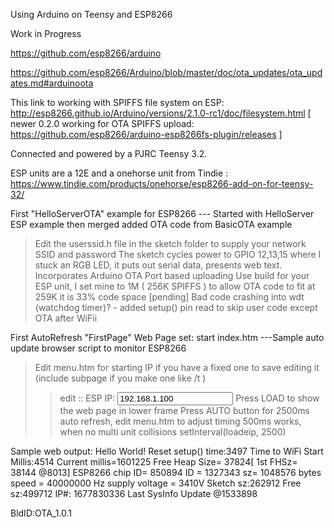 Using Arduino on Teensy and ESP8266

Work in Progress

https://github.com/esp8266/arduino

https://github.com/esp8266/Arduino/blob/master/doc/ota_updates/ota_updates.md#arduinoota

This link to working with SPIFFS file system on ESP: http://esp8266.github.io/Arduino/versions/2.1.0-rc1/doc/filesystem.html
 [ newer 0.2.0 working for OTA SPIFFS upload: https://github.com/esp8266/arduino-esp8266fs-plugin/releases ]

Connected and powered by a PJRC Teensy 3.2.

ESP units are a 12E and a onehorse unit from Tindie : https://www.tindie.com/products/onehorse/esp8266-add-on-for-teensy-32/


First "HelloServerOTA" example for ESP8266
--- Started with HelloServer ESP example then merged added OTA code from BasicOTA example
> Edit the userssid.h file in the sketch folder to supply your network SSID and password 
> The sketch cycles power to GPIO 12,13,15  where I stuck an RGB LED, it puts out serial data, presents web text.
> Incorporates Arduino OTA Port based uploading
> Use build for your ESP unit, I set mine to 1M ( 256K SPIFFS ) to allow OTA code to fit at 259K it is 33% code space
> [pending] Bad code crashing into wdt (watchdog timer)? - added setup() pin read to skip user code except OTA after WiFii

First AutoRefresh "FirstPage" Web Page set: start index.htm
---Sample auto update browser script to monitor ESP8266
> Edit menu.htm for starting IP if you have a fixed one to save editing it (include subpage if you make one like /t )
  >> edit :: ESP IP: <input type="text" name="espip" value="192.168.1.100">
> Press LOAD to show the web page in lower frame
> Press AUTO button for 2500ms auto refresh, edit menu.htm to adjust timing 500ms works, when no multi unit collisions
  >> setInterval(loadeip, 2500) 

  
  Sample web output:
  Hello World! Reset setup() time:3497  Time to WiFi Start Millis:4514
Current millis=1601225
Free Heap Size= 37824[ 1st FHSz= 38144 @8013]
ESP8266 chip ID= 850894
 ID = 1327343
 sz= 1048576 bytes
 speed = 40000000 Hz
 supply voltage = 3410V
Sketch sz:262912
Free sz:499712
IP#: 1677830336
Last SysInfo Update @1533898

 BldID:OTA_1.0.1
